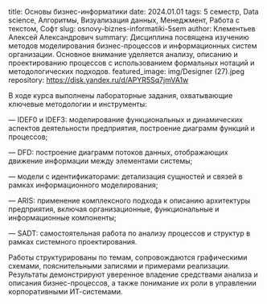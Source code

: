 title: Основы бизнес-информатики
date: 2024.01.01
tags: 5 семестр, Data science, Алгоритмы, Визуализация данных, Менеджмент, Работа с текстом, Софт
slug: osnovy-biznes-informatiki-5sem
author: Клементьев Алексей Александрович
summary: Дисциплина посвящена изучению методов моделирования бизнес-процессов и информационных систем организации. Основное внимание уделяется анализу, описанию и проектированию процессов с использованием формальных нотаций и методологических подходов.
featured_image: img/Designer (27).jpeg
repository: https://disk.yandex.ru/d/APYR5Sq7jmVA1w

В ходе курса выполнены лабораторные задания, охватывающие ключевые методологии и инструменты:
— IDEF0 и IDEF3: моделирование функциональных и динамических аспектов деятельности предприятия, построение диаграмм функций и процессов;
— DFD: построение диаграмм потоков данных, отображающих движение информации между элементами системы;
— модели с идентификаторами: детализация сущностей и связей в рамках информационного моделирования;
— ARIS: применение комплексного подхода к описанию архитектуры предприятия, включая организационные, функциональные и информационные компоненты;
— SADT: самостоятельная работа по анализу процессов и структур в рамках системного проектирования.
Работы структурированы по темам, сопровождаются графическими схемами, пояснительными записями и примерами реализации. Результаты демонстрируют уверенное владение средствами анализа и описания бизнес-процессов, а также понимание их роли в управлении корпоративными ИТ-системами.

